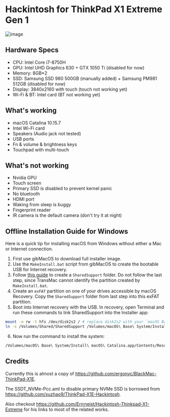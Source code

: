 # Hackintosh for ThinkPad X1 Extreme Gen 1

![image](https://user-images.githubusercontent.com/5051300/134805178-c5422cb1-51fc-4ddc-9e8c-66c4ce25599a.png)

## Hardware Specs

- CPU: Intel Core i7-8750H
- GPU: Intel UHD Graphics 630 + GTX 1050 Ti (disabled for now)
- Memory: 8GB*2
- SSD: Samsung SSD 980 500GB (manually added) + Samsung PM981 512GB (disabled for now)
- Display: 3840x2160 with touch (touch not working yet)
- Wi-Fi & BT: Intel card (BT not working yet)

## What's working

- macOS Catalina 10.15.7
- Intel Wi-Fi card
- Speakers (Audio jack not tested)
- USB ports
- Fn & volume & brightness keys
- Touchpad with multi-touch

## What's not working

- Nvidia GPU
- Touch screen
- Primary SSD is disabled to prevent kernel panic
- No bluetooth
- HDMI port
- Waking from sleep is buggy
- Fingerprint reader
- IR camera is the default camera (don't try it at night)

## Offline Installation Guide for Windows

Here is a quick tip for installing macOS from Windows without either a Mac or Internet connection.

1. First use gibMacOS to download full installer image.
2. Use the `MakeInstall.bat` script from gibMacOS to create the bootable USB for Internet recovery.
3. Follow [this guide](https://www.reddit.com/r/hackintosh/comments/fdvf67/comment/fjjzrpm/) to create a `SharedSupport` folder. Do not follow the last step, since TransMac cannot identify the partition created by `MakeInstall.bat`.
4. Create an `exFAT` partition on one of your drives accessible by macOS Recovery. Copy the `SharedSupport` folder from last step into this exFAT partition.
5. Boot into Internet recovery with the USB. In recovery, open Terminal and run these commands to link SharedSupport into the Installer app:

```sh
mount -o rw -t hfs /dev/disk2s2 / # replace disk2s2 with your `macOS Base System` disk id
ln -s /Volumes/Shared/SharedSupport /Volumes/macOS\ Base\ System/Install\ macOS\ Catalina.app/Contents/ # replace Shared with your exFAT partition name
```

6. Now run the command to install the system:

```sh
/Volumes/macOS\ Base\ System/Install\ macOS\ Catalina.app/Contents/Resources/startosinstall --volume /Volumes/macOS
```

## Credits

Currently this is almost a copy of https://github.com/ergonyc/BlackMac-ThinkPad-X1E.

The SSDT_NVMe-Pcc.aml to disable primary NVMe SSD is borrowed from https://github.com/xuzhao9/ThinkPad-X1E-Hackintosh.

Also checkout https://github.com/Errrneist/Hackintosh-Thinkpad-X1-Extreme for his links to most of the related works.
